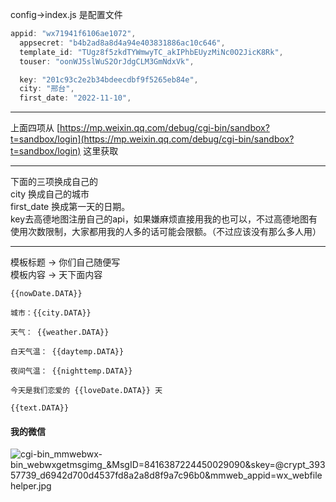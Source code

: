 config->index.js 是配置文件
```javascript
appid: "wx71941f6106ae1072",
  appsecret: "b4b2ad8a8d4a94e403831886ac10c646",
  template_id: "TUgz8f5zkdTYWmwyTC_akIPhbEUyzMiNc0O2JicK8Rk",
  touser: "oonWJ5slWuS2OrJdgCLM3GmNdxVk",

  key: "201c93c2e2b34bdeecdbf9f5265eb84e",
  city: "邢台",
  first_date: "2022-11-10",
```

---

上面四项从 [https://mp.weixin.qq.com/debug/cgi-bin/sandbox?t=sandbox/login](https://mp.weixin.qq.com/debug/cgi-bin/sandbox?t=sandbox/login) 这里获取

---

下面的三项换成自己的 <br />city 换成自己的城市 <br />first_date 换成第一天的日期。<br />key去高德地图注册自己的api，如果嫌麻烦直接用我的也可以，不过高德地图有使用次数限制，大家都用我的人多的话可能会限额。（不过应该没有那么多人用）

---


模板标题 -> 你们自己随便写<br />模板内容 -> 天下面内容

```
{{nowDate.DATA}}

城市：{{city.DATA}} 

天气： {{weather.DATA}} 

白天气温： {{daytemp.DATA}}

夜间气温： {{nighttemp.DATA}}

今天是我们恋爱的 {{loveDate.DATA}} 天

{{text.DATA}}
```
<a name="guSmb"></a>
#### 我的微信
![_cgi-bin_mmwebwx-bin_webwxgetmsgimg__&MsgID=8416387224450029090&skey=@crypt_39357739_d6942d700d4537fd8a2a8d8f9a7c96b0&mmweb_appid=wx_webfilehelper.jpg](https://cdn.nlark.com/yuque/0/2022/jpeg/32661060/1669812294473-a68488d7-4b67-42c9-8eaa-9ef22ae1c4d3.jpeg#averageHue=%23a4a3a2&clientId=u8a1e329b-00d3-4&crop=0&crop=0&crop=1&crop=1&from=ui&id=u2912b9a6&margin=%5Bobject%20Object%5D&name=_cgi-bin_mmwebwx-bin_webwxgetmsgimg__%26MsgID%3D8416387224450029090%26skey%3D%40crypt_39357739_d6942d700d4537fd8a2a8d8f9a7c96b0%26mmweb_appid%3Dwx_webfilehelper.jpg&originHeight=430&originWidth=430&originalType=binary&ratio=1&rotation=0&showTitle=false&size=42685&status=done&style=none&taskId=ud0a4e243-5056-4956-be49-e78ec89dea5&title=)
